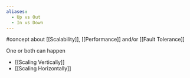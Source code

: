 ```yaml
---
aliases:
  - Up vs Out
  - In vs Down
---
```


#concept about [[Scalability]], [[Performance]] and/or [[Fault Tolerance]]

One or both can happen

- [[Scaling Vertically]]
- [[Scaling Horizontally]]
